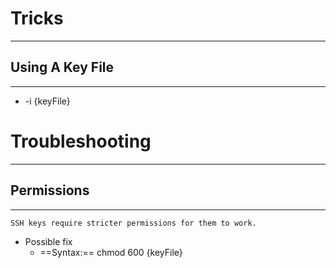 # Tricks
***
## Using A Key File
***
- -i {keyFile}
# Troubleshooting
***
## Permissions
***
	SSH keys require stricter permissions for them to work.
- Possible fix
	- ==Syntax:==  chmod 600 {keyFile}